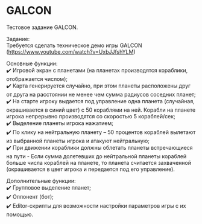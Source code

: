# GALCON
Тестовое задание GALCON.

Задание:  
  Требуется сделать техническое демо игры GALCON  
  (https://www.youtube.com/watch?v=UxbJJfshYLM)  
  
Основные функции:  
✔️ Игровой экран с планетами (на планетах производятся кораблики,  отображается числом);  
✔️ Карта генерируется случайно, при этом планеты расположены друг от друга на расстоянии не менее чем сумма радиусов соседних планет;  
✔️ На старте игроку выдается под управление одна планета (случайная,  окрашивается в синий цвет) с 50 кораблями на ней. Корабли на планете игрока непрерывно производятся со скоростью 5 кораблей/сек;  
✔️ Выделение планеты игрока нажатием;  
✔️ По клику на нейтральную планету – 50 процентов кораблей вылетают из выбранной планеты игрока и атакуют нейтральную;  
✔️ При движении кораблики должны облетать планеты встречающиеся на пути - Если сумма долетевших до нейтральной планеты кораблей больше числа кораблей на планете, то планета считается захваченной (окрашивается в цвет игрока и передается под его управление).   

Дополнительные функции:  
✔️ Групповое выделение планет;  
✔️ Оппонент (бот);  
✔️ Editor-скрипты для возможности настройки параметров игры с их помощью.  

